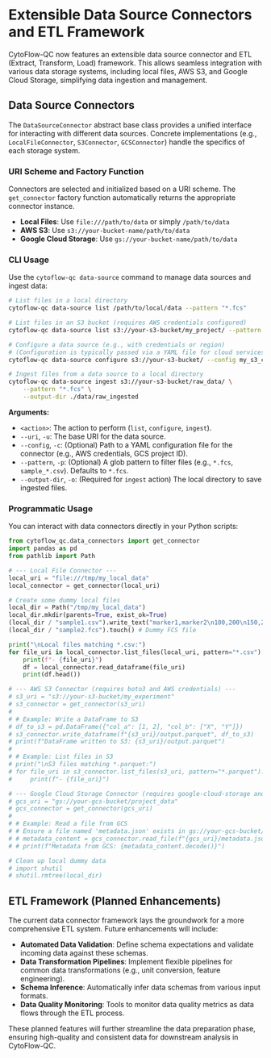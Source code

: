 # Extensible Data Source Connectors and ETL Framework

CytoFlow-QC now features an extensible data source connector and ETL (Extract, Transform, Load) framework. This allows seamless integration with various data storage systems, including local files, AWS S3, and Google Cloud Storage, simplifying data ingestion and management.

## Data Source Connectors

The `DataSourceConnector` abstract base class provides a unified interface for interacting with different data sources. Concrete implementations (e.g., `LocalFileConnector`, `S3Connector`, `GCSConnector`) handle the specifics of each storage system.

### URI Scheme and Factory Function

Connectors are selected and initialized based on a URI scheme. The `get_connector` factory function automatically returns the appropriate connector instance.

*   **Local Files**: Use `file:///path/to/data` or simply `/path/to/data`
*   **AWS S3**: Use `s3://your-bucket-name/path/to/data`
*   **Google Cloud Storage**: Use `gs://your-bucket-name/path/to/data`

### CLI Usage

Use the `cytoflow-qc data-source` command to manage data sources and ingest data:

```bash
# List files in a local directory
cytoflow-qc data-source list /path/to/local/data --pattern "*.fcs"

# List files in an S3 bucket (requires AWS credentials configured)
cytoflow-qc data-source list s3://your-s3-bucket/my_project/ --pattern "*.csv"

# Configure a data source (e.g., with credentials or region)
# (Configuration is typically passed via a YAML file for cloud services)
cytoflow-qc data-source configure s3://your-s3-bucket/ --config my_s3_config.yaml

# Ingest files from a data source to a local directory
cytoflow-qc data-source ingest s3://your-s3-bucket/raw_data/ \
    --pattern "*.fcs" \
    --output-dir ./data/raw_ingested
```

**Arguments:**

*   `<action>`: The action to perform (`list`, `configure`, `ingest`).
*   `--uri`, `-u`: The base URI for the data source.
*   `--config`, `-c`: (Optional) Path to a YAML configuration file for the connector (e.g., AWS credentials, GCS project ID).
*   `--pattern`, `-p`: (Optional) A glob pattern to filter files (e.g., `*.fcs`, `sample_*.csv`). Defaults to `*.fcs`.
*   `--output-dir`, `-o`: (Required for `ingest` action) The local directory to save ingested files.

### Programmatic Usage

You can interact with data connectors directly in your Python scripts:

```python
from cytoflow_qc.data_connectors import get_connector
import pandas as pd
from pathlib import Path

# --- Local File Connector ---
local_uri = "file:///tmp/my_local_data"
local_connector = get_connector(local_uri)

# Create some dummy local files
local_dir = Path("/tmp/my_local_data")
local_dir.mkdir(parents=True, exist_ok=True)
(local_dir / "sample1.csv").write_text("marker1,marker2\n100,200\n150,220")
(local_dir / "sample2.fcs").touch() # Dummy FCS file

print("\nLocal files matching *.csv:")
for file_uri in local_connector.list_files(local_uri, pattern="*.csv"):
    print(f"- {file_uri}")
    df = local_connector.read_dataframe(file_uri)
    print(df.head())

# --- AWS S3 Connector (requires boto3 and AWS credentials) ---
# s3_uri = "s3://your-s3-bucket/my_experiment"
# s3_connector = get_connector(s3_uri)
# 
# # Example: Write a DataFrame to S3
# df_to_s3 = pd.DataFrame({"col_a": [1, 2], "col_b": ["X", "Y"]})
# s3_connector.write_dataframe(f"{s3_uri}/output.parquet", df_to_s3)
# print(f"DataFrame written to S3: {s3_uri}/output.parquet")
# 
# # Example: List files in S3
# print("\nS3 files matching *.parquet:")
# for file_uri in s3_connector.list_files(s3_uri, pattern="*.parquet"):
#     print(f"- {file_uri}")

# --- Google Cloud Storage Connector (requires google-cloud-storage and GCS credentials) ---
# gcs_uri = "gs://your-gcs-bucket/project_data"
# gcs_connector = get_connector(gcs_uri)
# 
# # Example: Read a file from GCS
# # Ensure a file named 'metadata.json' exists in gs://your-gcs-bucket/project_data/
# # metadata_content = gcs_connector.read_file(f"{gcs_uri}/metadata.json")
# # print(f"Metadata from GCS: {metadata_content.decode()}")

# Clean up local dummy data
# import shutil
# shutil.rmtree(local_dir)
```

## ETL Framework (Planned Enhancements)

The current data connector framework lays the groundwork for a more comprehensive ETL system. Future enhancements will include:

*   **Automated Data Validation**: Define schema expectations and validate incoming data against these schemas.
*   **Data Transformation Pipelines**: Implement flexible pipelines for common data transformations (e.g., unit conversion, feature engineering).
*   **Schema Inference**: Automatically infer data schemas from various input formats.
*   **Data Quality Monitoring**: Tools to monitor data quality metrics as data flows through the ETL process.

These planned features will further streamline the data preparation phase, ensuring high-quality and consistent data for downstream analysis in CytoFlow-QC.
